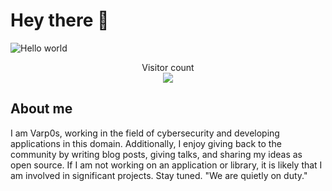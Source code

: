 # Hey there :wave:

<img src="https://raw.githubusercontent.com/Varp0s/Varp0s/master/resources/banner.png" alt="Hello world">

<p align="center"> 
  Visitor count<br>
  <img src="https://profile-counter.glitch.me/Varp0s/count.svg" />
</p>

## About me

I am Varp0s, working in the field of cybersecurity and developing applications in this domain. Additionally, I enjoy giving back to the community by writing blog posts, giving talks, and sharing my ideas as open source. If I am not working on an application or library, it is likely that I am involved in significant projects. Stay tuned. "We are quietly on duty."
